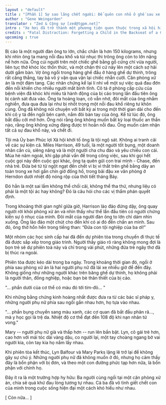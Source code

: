 ```yaml
---
layout : "default"
title : "[Phần 1] Sự sao lãng chết người: Để quên con nhỏ ở ghế sau xe hơi là một lỗi lầm kinh hoàng. Liệu đó có phải là một tội không?"
author : "Gene Weingarden"
translator : "Zed & Cộng sự [zed@tgpm.net]"
intro : "Xe hơi đã trở thành một phương tiện quen thuộc trong xã hội hiện đại. Ngay cả với cuộc sống ở Việt Nam, việc các gia đình có xe hơi không còn là chuyện lạ. Tuy nhiên cũng như nhiều phát kiến khác, bộ não của chúng ta nhiều khi không tiến hóa kịp với sự phát triển của những phát kiến này. Chúng tôi xin được dịch bài báo được giải Pulitzer năm 2010 về việc quên con nhỏ ở ghế sau xe, một trong những thảm kịch mà không ai tin là có thể xảy ra với mình. Ở các nước như Hoa Kỳ, người lái xe bắt buộc phải để trẻ nhỏ ngồi ở băng ghế sau xe vì các lý do an toàn."
credits : "Fatal Distraction: Forgetting a Child in the Backseat of a Car Is a Horrifying Mistake. Is It a Crime?. http://www.washingtonpost.com/wp-dyn/content/article/2009/02/27/AR2009022701549_pf.html. The Washington Post, 8 Tháng Ba 2009. Dịch 5/2013."
upcoming : true
---
```


Bị cáo là một người đàn ông to lớn, chắc chắn là hơn 150 kilograms, nhưng khi nhìn ông ta mang nỗi đau khổ và tủi nhục thì trông ông còn to lớn nặng nề hơn nữa. Ông cúi người trên một chiếc ghế bằng gỗ cứng chỉ vừa người, liên tục thở khóc lóc thổn thức, và một chân thì cứ nảy lên một cách sợ hãi dười gầm bàn. Vợ ông ngồi trong hàng ghế đầu ở hàng ghế dự thính, trông rất căng thẳng, tay bà vô ý vặn qua vặn lại chiếc nhẫn cưới. Căn phòng xử án là một đám tang. Các nhân chứng kể lại lí nhí về một sự việc quá đau đớn đến nỗi khiến cho nhiều người mất bình tĩnh. Cô tá ở phòng cấp cứu của bệnh viện đã khóc khi miêu tả hành động của bị cáo trong lần đầu tiên ông bị cảnh sát đưa vào. Ông ta hoảng loạn, cô vẫn nhớ, đôi mắt của ông nhắm nghiền, đưa qua đưa lại như bị nhốt trong một nỗi đau khổ riêng tư khôn cùng. Ông đã không nói chuyện với bất kỳ ai trong một thời gian dài cho đến khi cô y tá đến ngồi bên cạnh, nắm đôi bàn tay của ông. Kể từ lúc đó, ông bắt đầu cởi mở hơn. Ông nói rằng ông không muốn bất kỳ loại thuốc an thần nào, rằng ông không xứng đáng được trì hoãn nỗi đau. Ông muốn cảm nhận tất cả sự đau khổ này, và chết đi.

Tội mà Ủy ban Phúc lợi Xã hội khởi tố ông là tội ngộ sát. Không ai tranh cãi về các sự kiện cả. Miles Harrison, 49 tuổi, là một người tốt bụng, một doanh nhân cần cù, siêng năng và là một người cha chu đáo và yêu chiều con cái. Mùa hè năm ngoái, khi gặp phải vấn đề trong công việc, sau khi gọi hết cuộc gọi này đến cuộc gọi khác, ông ta quên gửi con trai mình - Chase, đến nhà trẻ. Đứa bé từ từ ngột ngạt đến chết vì bị vì thắt trên ghế bằng dây an toàn trong xe hơi gần chín giờ đồng hồ, trong bãi đậu xe văn phòng ở Herndon dưới nhiệt độ nóng rộp của thời tiết tháng Bảy.

Đó hẳn là một sai lầm không thể chối cãi, không thể tha thứ, nhưng liệu có phải là một tội ác hay không? Đó là câu hỏi cho các vị thẩm phán quyết định.

Trong khoảng thời gian nghĩ giữa giờ, Harrison lảo đảo đứng dậy, ông quay người rời khỏi phòng xử án và nhìn thấy như thể lần đầu tiên có người chứng kiến sự ô nhục của mình. Đôi mắt của người đàn ông to lớn chỉ dám nhìn xuống. Ông lảo đảo một chút cho đến khi có ai đó đến chấn an mình. Sau đó, ông thở hổn hển trong tiếng than: “Đứa con tội nghiệp của ba ơi!”

Một nhóm các học sinh cấp hai đã đến dự phiên tòa trong chuyến đi thực tế đã được sắp xếp trong giáo trình. Người thầy giáo rõ ràng không mong đợi là bọn trẻ sẽ dự phiên toà này và chỉ trong vài phút, những đứa trẻ ngây thơ đã bị thúc ra ngoài.

Phiên tòa được kéo dài trong ba ngày. Trong khoảng thời gian đó, ngồi ở phía sau phòng xử án là hai người phụ nữ đã lái xe nhiều giờ để đến đây. Không giống như những người khác trên băng ghế dự thính, họ không phải là người thân, đồng nghiệp, hoặc bạn bè thân thiết của bị cáo.

"... phần dưới của cơ thể có màu đó tới tím-đỏ... "

Khi những bằng chứng kinh hoàng nhất được đưa ra từ các bác sĩ pháp y, những người phụ nữ phía sau ngồi gần nhau hơn, họ tựa vào nhau.

"... phần bụng chuyển sang màu xanh, các cơ quan đã bắt đầu phân rã..., mà y học gọi là trệ da. Nhiệt độ cơ thể đạt đến 108 độ khi nạn nhân tử vong."

Mary -- người phụ nữ già và thấp hơn -- run lên bần bật. Lyn, cô gái trẻ hơn, cao hơn với mái tóc dài vàng dâu, co người lại, một tay choàng ngang bờ vai người kia, còn tay kia họ nắm lấy nhau.

Khi phiên tòa kết thúc, Lyn Balfour và Mary Parks lặng lẽ trở lại để không gây sự chú ý. Những người phụ nữ đã không muốn ở đó, nhưng họ cảm thấy đây là bổn phận với bị đơn, và theo một con đường phức tạp hơn nữa, là bổn phận với chính họ.

Đây ít ra là một trường hợp hy hữu: Ba người cùng ngồi tại một căn phòng xử án, chia sẽ quá khứ đau lòng tương tự nhau. Cả ba đã vô tình giết chết con của mình trong cuộc sống hiện đại một cách khó hiểu như nhau.

[ Còn nữa... ]